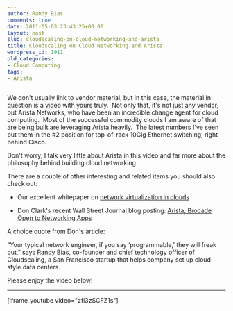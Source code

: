 ```yaml
---
author: Randy Bias
comments: true
date: 2011-05-03 23:43:25+00:00
layout: post
slug: cloudscaling-on-cloud-networking-and-arista
title: Cloudscaling on Cloud Networking and Arista
wordpress_id: 1911
old_categories:
- Cloud Computing
tags:
- Arista
---
```


We don't usually link to vendor material, but in this case, the material in question is a video with yours truly.  Not only that, it's not just any vendor, but Arista Networks, who have been an incredible change agent for cloud computing.  Most of the successful commodity clouds I am aware of that are being built are leveraging Arista heavily.  The latest numbers I've seen put them in the #2 position for top-of-rack 10Gig Ethernet switching, right behind Cisco.

Don't worry, I talk very little about Arista in this video and far more about the philosophy behind building cloud networking.

There are a couple of other interesting and related items you should also check out:



	
  * Our excellent whitepaper on [network virtualization in clouds](http://cloudscaling.com/blog/cloud-computing/updated-iaas-builders-guide)

	
  * Don Clark's recent Wall Street Journal blog posting: [Arista, Brocade Open to Networking Apps](http://blogs.wsj.com/digits/2011/05/03/arista-brocade-open-to-networking-apps/)


A choice quote from Don's article:


“Your typical network engineer, if you say ‘programmable,’ they will freak out,” says Randy Bias, co-founder and chief technology officer of Cloudscaling, a San Francisco startup that helps company set up cloud-style data centers.</blockquote>


Please enjoy the video below!



* * *

[iframe_youtube video="zfi3zSCFZ1s"] 
